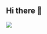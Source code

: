 ## Hi there 👋
<img src="https://capsule-render.vercel.app/api?type=slice&color=BDBDC8&height=150&section=header&text=This%20is%20Jaewon's%20GitHub&fontSize=35" />
<!--
**Jaewon1634/Jaewon1634** is a ✨ _special_ ✨ repository because its `README.md` (this file) appears on your GitHub profile.

Here are some ideas to get you started:

- 🔭 I’m currently working on ...
- 🌱 I’m currently learning ...
- 👯 I’m looking to collaborate on ...
- 🤔 I’m looking for help with ...
- 💬 Ask me about ...
- 📫 How to reach me: ...
- 😄 Pronouns: ...
- ⚡ Fun fact: ...
-->
